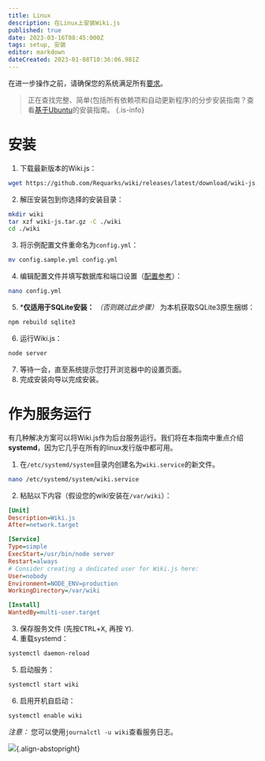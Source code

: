 ```yaml
---
title: Linux
description: 在Linux上安装Wiki.js
published: true
date: 2023-03-16T08:45:000Z
tags: setup, 安装
editor: markdown
dateCreated: 2023-01-08T10:36:06.981Z
---
```


在进一步操作之前，请确保您的系统满足所有[要求](/install/requirements)。

> 正在查找完整、简单(包括所有依赖项和自动更新程序)的分步安装指南？查看[基于Ubuntu](/install/ubuntu)的安装指南。
{.is-info}

# 安装

1. 下载最新版本的Wiki.js：
  ```bash
  wget https://github.com/Requarks/wiki/releases/latest/download/wiki-js.tar.gz
  ```
2. 解压安装包到你选择的安装目录：
  ```bash
  mkdir wiki
  tar xzf wiki-js.tar.gz -C ./wiki
  cd ./wiki
  ```
3. 将示例配置文件重命名为`config.yml`：
  ```bash
  mv config.sample.yml config.yml
  ```
4. 编辑配置文件并填写数据库和端口设置（[配置参考](/install/config)）：
  ```bash
  nano config.yml
  ```
5. ***仅适用于SQLite安装：** *（否则跳过此步骤）* 为本机获取SQLite3原生捆绑：
  ```bash
  npm rebuild sqlite3
  ```
6. 运行Wiki.js：
  ```bash
  node server
  ```
7. 等待一会，直至系统提示您打开浏览器中的设置页面。
8. 完成安装向导以完成安装。

# 作为服务运行

有几种解决方案可以将Wiki.js作为后台服务运行。我们将在本指南中重点介绍**systemd**，因为它几乎在所有的linux发行版中都可用。

1. 在`/etc/systemd/system`目录内创建名为`wiki.service`的新文件。
  ```bash
  nano /etc/systemd/system/wiki.service
  ```
2. 粘贴以下内容（假设您的wiki安装在`/var/wiki`）：
  ```ini
  [Unit]
  Description=Wiki.js
  After=network.target

  [Service]
  Type=simple
  ExecStart=/usr/bin/node server
  Restart=always
  # Consider creating a dedicated user for Wiki.js here:
  User=nobody
  Environment=NODE_ENV=production
  WorkingDirectory=/var/wiki

  [Install]
  WantedBy=multi-user.target
  ```
3. 保存服务文件 (先按<kbd>CTRL</kbd>+<kbd>X</kbd>, 再按 <kbd>Y</kbd>).
4. 重载systemd：
  ```bash
  systemctl daemon-reload
  ```
5. 启动服务：
  ```bash
  systemctl start wiki
  ```
6. 启用开机自启动：
  ```bash
  systemctl enable wiki
  ```
  
*注意：* 您可以使用`journalctl -u wiki`查看服务日志。

![](https://a.icons8.com/TqgWTTfw/Oy7xHF/svg.svg){.align-abstopright}